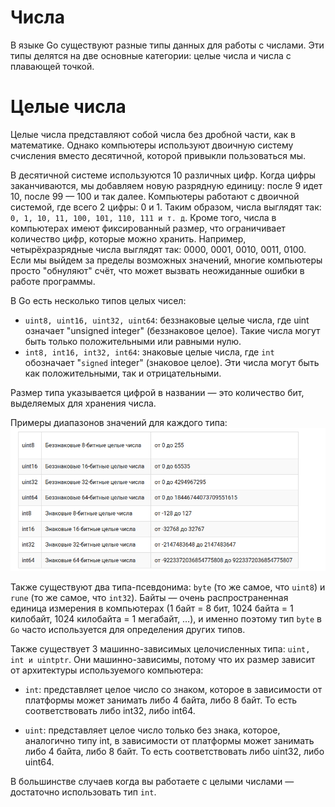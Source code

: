 # Числа

В языке Go существуют разные типы данных для работы с числами. Эти типы делятся на две основные категории: целые числа и
числа с плавающей точкой.

# Целые числа

Целые числа представляют собой числа без дробной части, как в математике. Однако компьютеры используют двоичную систему
счисления вместо десятичной, которой привыкли пользоваться мы.

В десятичной системе используются 10 различных цифр. Когда цифры заканчиваются, мы добавляем новую разрядную единицу:
после 9 идет 10, после 99 — 100 и так далее. Компьютеры работают с двоичной системой, где всего 2 цифры: 0 и 1. Таким
образом, числа выглядят так: `0, 1, 10, 11, 100, 101, 110, 111 и т. д`. Кроме того, числа в компьютерах имеют
фиксированный размер, что ограничивает количество цифр, которые можно хранить. Например, четырёхразрядные числа выглядят
так: 0000, 0001, 0010, 0011, 0100. Если мы выйдем за пределы возможных значений, многие компьютеры просто "обнуляют"
счёт, что может вызвать неожиданные ошибки в работе программы.

В Go есть несколько типов целых чисел:

- `uint8, uint16, uint32, uint64`: беззнаковые целые числа, где uint означает "unsigned integer" (беззнаковое целое).
  Такие числа могут быть только положительными или равными нулю.
- `int8, int16, int32, int64`: знаковые целые числа, где `int` обозначает "`signed` integer" (знаковое целое). Эти числа
  могут
  быть как положительными, так и отрицательными.

Размер типа указывается цифрой в названии — это количество бит, выделяемых для хранения числа.

Примеры диапазонов значений для каждого типа:
!["Dbeaver"](/1_4/image1.png)

Также существуют два типа-псевдонима: `byte` (то же самое, что `uint8`) и `rune` (то же самое, что `int32`). Байты — очень
распространенная единица измерения в компьютерах (1 байт = 8 бит, 1024 байта = 1 килобайт, 1024 килобайта = 1
мегабайт, …), и именно поэтому тип `byte` в `Go` часто используется для определения других типов.

Также существует 3 машинно-зависимых целочисленных типа: `uint, int и uintptr`. Они машинно-зависимы, потому что их размер
зависит от архитектуры используемого компьютера:

- `int`: представляет целое число со знаком, которое в зависимости от платформы может занимать либо 4 байта, либо 8 байт.
  То есть соответствовать либо int32, либо int64.

- `uint`: представляет целое число только без знака, которое, аналогично типу int, в зависимости от платформы может
  занимать либо 4 байта, либо 8 байт. То есть соответствовать либо uint32, либо uint64.

В большинстве случаев когда вы работаете с целыми числами — достаточно использовать тип `int`.